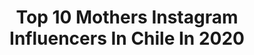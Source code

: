 ---
title: Top 10 Mothers Instagram Influencers In Chile In 2020
description: >-
  Find top mothers Instagram influencers in Chile in 2020. Most popular hashtags: #chile #coronavirus #love #quedateencasa.
platform: Instagram
profiles:
  - username: "benjamiran"
    fullname: >-
      BENJAMIN MIRANDA😜
    location: "Chile"
    followers: 17943
    engagement: 1444
    commentsToLikes: 0.054251
    id: ck0vxd6gyyb8f0i190i6j34ss
    verified: false
    hashtags: "#dollypartonmemechallenge, #maitencillobeach, #maite, #party"
  - username: "charliecuevas"
    fullname: >-
      Charlie Cuevas
    location: "Chile"
    followers: 33181
    engagement: 162
    commentsToLikes: 0.076946
    id: ck55p6i549wzp0i11ciqpp4he
    verified: false
    hashtags: "#performance, #hairdresser, #lamejorcompa, #virus"
  - username: "buenasmamitascl"
    fullname: >-
      H E L G A   O R T I Z ®️
    location: "Chile"
    followers: 17223
    engagement: 136
    commentsToLikes: 0.068082
    id: ck14k6koknzjl0i19v2paxgs1
    verified: false
    hashtags: "#mommysboy, #baby, #maternidadreal, #padres"
  - username: "carolazow"
    fullname: >-
      Caro Lazo
    location: "Chile"
    followers: 2722
    engagement: 771
    commentsToLikes: 0.100988
    id: ck133yqseuefm0i1981u3k4z9
    verified: false
    hashtags: "#heart, #free, #yogaparatodos, #health"
  - username: "loretocortes"
    fullname: >-
      Loreto Cortés
    location: "Chile"
    followers: 7469
    engagement: 531
    commentsToLikes: 0.053395
    id: ck5q2dvvqfiug0i11siblybyp
    verified: false
    hashtags: "#entrenamientofuncional, #chiledesperto, #lamarchamasgrandedechile, #repost"
  - username: "christianzapata.cl"
    fullname: >-
      Cirographia
    location: "Chile"
    followers: 16535
    engagement: 752
    commentsToLikes: 0.016191
    id: ck5c395zlyu3i0i11c31iqfpa
    verified: false
    hashtags: "#streetstyle, #street, #gira, #moon"
  - username: "marcobor"
    fullname: >-
      Marco Bor
    location: "Chile"
    followers: 35135
    engagement: 689
    commentsToLikes: 0.003100
    id: ck5zmr09wn2cv0i14hwmkclea
    verified: false
    hashtags: "#lunarnewyear, #workoutpartner, #sundayfunday, #furbaby"
  - username: "santiagodechile.cl"
    fullname: >-
      Santiago de Chile
    location: "Chile"
    followers: 136521
    engagement: 213
    commentsToLikes: 0.029815
    id: ck0w4xamx0v6u0i198jkcxlz0
    verified: false
    hashtags: "#skyporn, #2020, #light, #sunsets"
  - username: "patagonjournal"
    fullname: >-
      Patagon Journal
    location: "Chile"
    followers: 32350
    engagement: 162
    commentsToLikes: 0.010106
    id: ck55jxdyqxzoz0i11dm40oke8
    verified: false
    hashtags: "#medioambientechile, #explornature, #venecia, #birdsofpatagonia"
  - username: "steevens_benjamin"
    fullname: >-
      Steevens Benjamin
    location: "Chile"
    followers: 5944
    engagement: 720
    commentsToLikes: 0.076627
    id: ck5bx6bj3n3540i11sjiurxsm
    verified: false
    hashtags: "#boredinthehouse, #qu, #perrobomba, #covid"
---